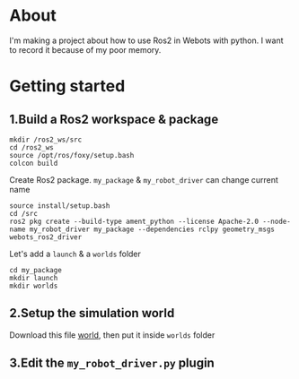 # About
I'm making a project about how to use Ros2 in Webots with python. I want to record it because of my poor memory.


# Getting started
    
## 1.Build a Ros2 workspace & package
```
mkdir /ros2_ws/src
cd /ros2_ws        
source /opt/ros/foxy/setup.bash        
colcon build  
```
Create Ros2 package. `my_package` & `my_robot_driver` can change current name
```
source install/setup.bash
cd /src
ros2 pkg create --build-type ament_python --license Apache-2.0 --node-name my_robot_driver my_package --dependencies rclpy geometry_msgs webots_ros2_driver
```
Let's add a `launch` & a `worlds` folder
```
cd my_package
mkdir launch
mkdir worlds
```
## 2.Setup the simulation world        
Download this file [world](https://docs.ros.org/en/foxy/_downloads/5ad123fc6a8f1ea79553d5039728084a/my_world.wbt), then put it inside `worlds` folder

## 3.Edit the `my_robot_driver.py` plugin
